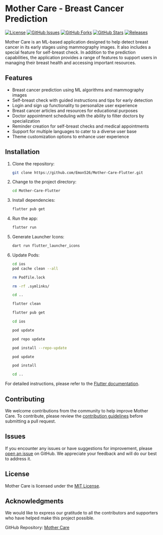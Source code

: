 # Mother Care - Breast Cancer Prediction

[![License](https://img.shields.io/badge/license-MIT-blue.svg)](https://github.com/Emon526/Mother-Care-Flutter/blob/main/LICENSE)
[![GitHub Issues](https://img.shields.io/github/issues/Emon526/Mother-Care-Flutter.svg)](https://github.com/Emon526/Mother-Care-Flutter/issues)
[![GitHub Forks](https://img.shields.io/github/forks/Emon526/Mother-Care-Flutter.svg)](https://github.com/Emon526/Mother-Care-Flutter/network)
[![GitHub Stars](https://img.shields.io/github/stars/Emon526/Mother-Care-Flutter.svg)](https://github.com/Emon526/Mother-Care-Flutter/stargazers)
[![Releases](https://github.com/Emon526/Mother-Care-Flutter/actions/workflows/release.yml/badge.svg)](https://github.com/Emon526/Mother-Care-Flutter/actions/workflows/release.yml)

Mother Care is an ML-based application designed to help detect breast cancer in its early stages using mammography images. It also includes a special feature for self-breast check. In addition to the prediction capabilities, the application provides a range of features to support users in managing their breast health and accessing important resources.

## Features

- Breast cancer prediction using ML algorithms and mammography images
- Self-breast check with guided instructions and tips for early detection
- Login and sign up functionality to personalize user experience
- Breast cancer articles and resources for educational purposes
- Doctor appointment scheduling with the ability to filter doctors by specialization
- Reminder creation for self-breast checks and medical appointments
- Support for multiple languages to cater to a diverse user base
- Theme customization options to enhance user experience

## Installation

1. Clone the repository:

   ```bash
   git clone https://github.com/Emon526/Mother-Care-Flutter.git
   ```

2. Change to the project directory:

   ```bash
   cd Mother-Care-Flutter
   ```

3. Install dependencies:

   ```bash
   flutter pub get
   ```

4. Run the app:

   ```bash
   flutter run
   ```

5. Generate Launcher Icons:

   ```bash
   dart run flutter_launcher_icons
   ```

5. Update Pods:

   ```bash
   cd ios
   pod cache clean --all

   rm Podfile.lock

   rm -rf .symlinks/

   cd ..

   flutter clean

   flutter pub get

   cd ios

   pod update

   pod repo update

   pod install --repo-update

   pod update

   pod install

   cd ..
   ```

For detailed instructions, please refer to the [Flutter documentation](https://flutter.dev/docs/get-started/install).

## Contributing

We welcome contributions from the community to help improve Mother Care. To contribute, please review the [contribution guidelines](CONTRIBUTING.md) before submitting a pull request.

## Issues

If you encounter any issues or have suggestions for improvement, please [open an issue](https://github.com/Emon526/Mother-Care-Flutter/issues) on GitHub. We appreciate your feedback and will do our best to address it.

## License

Mother Care is licensed under the [MIT License](https://github.com/Emon526/Mother-Care-Flutter/blob/main/LICENSE).

## Acknowledgments

We would like to express our gratitude to all the contributors and supporters who have helped make this project possible.

GitHub Repository: [Mother Care](https://github.com/Emon526/Mother-Care-Flutter)

